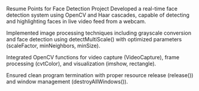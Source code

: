 Resume Points for Face Detection Project
Developed a real-time face detection system using OpenCV and Haar cascades, capable of detecting and highlighting faces in live video feed from a webcam.

Implemented image processing techniques including grayscale conversion and face detection using detectMultiScale() with optimized parameters (scaleFactor, minNeighbors, minSize).

Integrated OpenCV functions for video capture (VideoCapture), frame processing (cvtColor), and visualization (imshow, rectangle).

Ensured clean program termination with proper resource release (release()) and window management (destroyAllWindows()).
